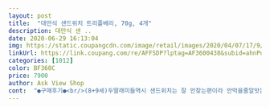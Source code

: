 ```yaml
---
layout: post 
title:  "대만식 샌드위치 트리플베리, 70g, 4개" 
description: 대만식 샌 ..
date: 2020-06-29 16:13:04 
img: https://static.coupangcdn.com/image/retail/images/2020/04/07/17/9/5f3f16c0-5b14-4234-8646-205903042430.jpg 
linkUrl: https://link.coupang.com/re/AFFSDP?lptag=AF3600438&subid=ahnPublicAsk&pageKey=1440141480&itemId=2483807179&vendorItemId=70477143944&traceid=V0-113-138630cab1618820 
categories: [1012] 
color: BF360C 
price: 7900 
author: Ask View Shop 
cont:  "●구매후기●<br/>(8+9세)두딸래미들역시 샌드위치는 잘 안찾는편이라 안먹을줄알앗는데, 제착각이엿어요;;; 애들도 앉은자리에서 1개씩 뚝딱(1개를 반잘라서 줌)<br/>7,900원 트리플베리 맛<br/>7년넘게 쿠팡에서만 쇼핑해왓지만, 샌드위치는 첨 사봐요<br/>■■상자크기가 생각보다 엄청 아담 하네요?!ㅋㅋ<br/>■■오묘하게 조화가 잘맞는 햄+치즈+생크림+딸기쨈<br/>■■코로나때매 개학도연기되고, 집에만잇다보니 간식메뉴도 은근걱정인데, 요거하나잇으면 고민끝^^<br/>■■평소 흰우유를 잘 않먹어 은근걱정이엿는데, 요거에 흰우유를 같이주니깐, 맛잇다는말까지 덧붙여가며 넘나 잘먹어요.<br/><br/>■■평이 좋은데는 다 이유가잇엇군요ㅋㅋㅋ<br/>가격이 좀 더 내리면 아침식사 대용으로도 괜찮을 것 같아요<br/>근데 금액이 좀 비싼 느낌이네요.<br/><br/>나이 38에 당당히 초딩입맛을 자랑하는 쿠팡의빵순이입니다^^ 빵은좋아라하지만, 이상할만치 유독 샌드위치는 잘.<br/>.<br/>;;;<br/>냉장보관 상품이니 가격이 좀더 내려가면 좋겠어요.<br/><br/>다행히 샌드위치는 포장지가 비닐이라서 먹을 수는 있었는데 좀 당황했네요.<br/><br/>대만 샌드위치 좋아하시는분 강추입니다!!!<br/>대만식 샌드위치 삼색샌드 80그람 4개<br/>두 박스시키지 않으면 제대로된 사진도 못찍었을 뻔했네요<br/>또주문하러 갑니다go!go!<br/>먹기 괜찮았어요<br/>먹기좋게 낱개로 개별포장되잇어 깔끔하고, 스티커만 제거한뒤 종이(?)를 벗겨먹으면 되니, 간편해서 좋아요.<br/><br/>박스에 컴팩트하게 잘 포장되어 있고, 샌드위치 개별포장도 잘 되어 있네요<br/>배고팟을때라면 배고프니깐 다맛잇겟지라고 생각햇을건데, 밥먹고 바로줫는데도불구하고 아주잘먹더라구요ㅋ<br/>배송과정중에 아이스팩이 찢어진채로 배송이 되서 물에 박스가 다 젖어서 박스는 다 찢어졌어요.<br/><br/>사진찍는 것도 깜박하고 뜯어서 세 개를 뚝딱해치웠어요<br/>아침대용으로 좋네요.<br/><br/>아침배송으로 받았습니다.<br/><br/>양쪽 베리쨈도 충분히 발려있고, 대만 특유의 단짠단짠 맛을 잘 느낄 수 있었어요<br/>완전 존맛!!! 기대를전혀 않한건아닌데, 평소 샌드위치를 즐기지않는 저라서 샌드위치가 거기서 거기겟지 라고 생각햇어요<br/>우리 아이도 맛있는지 입이 작아 한입에 베어물지도 못하는 데 용캐 끝까지 다 먹었네요<br/>우유와도 커피와도 잘 어울리고, 가끔 대만샌드위치 생각날때 또 주문해 먹을거 같아요<br/>지금 가격은 홍루이젠 가격이랑 거의 비슷하네요.<br/><br/>직원들이 맛있다고 했어요.<br/><br/>직장에 샌드위치를 들고가려고<br/>트리플베리는 쨈이 들어 있어서 더 달달합니다<br/>한개를 먹기시작하면 앉은자리에서 2개는 순삭이예요.<br/><br/>햄치즈와 트리플베리 두가지 주문했어요.<br/><br/>홍루이젠 샌드위치랑 비슷하게 생겨서 맛이 좀 궁금했어요.<br/><br/>홍루이젠에서 바로 포장된 샌드위치와 비교하기는 좀 그렇지만 비슷한 맛이고<br/>환상의궁합이네요 빵도 촉촉하니 식감도좋고, 너무달지않으면서<br/>" 
---
```

